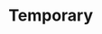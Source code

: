 # Temporary 
         
  
                        
               
                      
         
  
            
    
